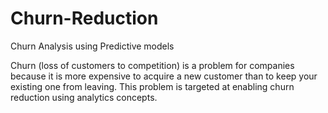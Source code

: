 # Churn-Reduction
Churn Analysis using Predictive models

Churn (loss of customers to competition) is a problem for companies because it is more expensive to acquire a new customer than to keep your existing one from leaving. This problem is targeted at enabling churn reduction using analytics concepts.

